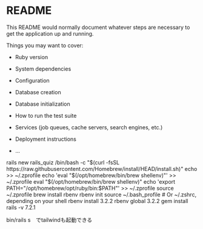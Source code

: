# README

This README would normally document whatever steps are necessary to get the
application up and running.

Things you may want to cover:

* Ruby version

* System dependencies

* Configuration

* Database creation

* Database initialization

* How to run the test suite

* Services (job queues, cache servers, search engines, etc.)

* Deployment instructions

* ...

rails new rails_quiz
/bin/bash -c "$(curl -fsSL https://raw.githubusercontent.com/Homebrew/install/HEAD/install.sh)"
echo >> ~/.zprofile
echo 'eval "$(/opt/homebrew/bin/brew shellenv)"' >> ~/.zprofile
eval "$(/opt/homebrew/bin/brew shellenv)"
echo 'export PATH="/opt/homebrew/opt/ruby/bin:$PATH"' >> ~/.zprofile
source ~/.zprofile
brew install rbenv
rbenv init
source ~/.bash_profile  # Or ~/.zshrc, depending on your shell
rbenv install 3.2.2
rbenv global 3.2.2
gem install rails -v 7.2.1

bin/rails s　でtailwindも起動できる